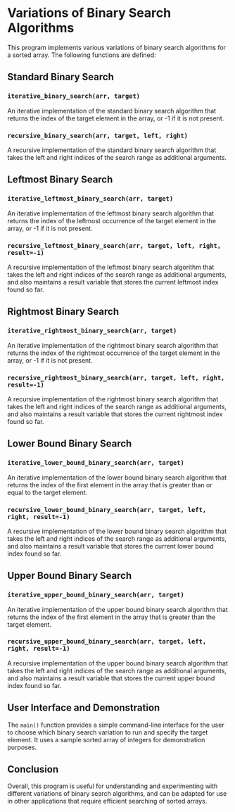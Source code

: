 # Variations of Binary Search Algorithms

This program implements various variations of binary search algorithms for a sorted array. The following functions are defined:

## Standard Binary Search
### `iterative_binary_search(arr, target)`
An iterative implementation of the standard binary search algorithm that returns the index of the target element in the array, or -1 if it is not present.

### `recursive_binary_search(arr, target, left, right)`
A recursive implementation of the standard binary search algorithm that takes the left and right indices of the search range as additional arguments.

## Leftmost Binary Search
### `iterative_leftmost_binary_search(arr, target)`
An iterative implementation of the leftmost binary search algorithm that returns the index of the leftmost occurrence of the target element in the array, or -1 if it is not present.

### `recursive_leftmost_binary_search(arr, target, left, right, result=-1)`
A recursive implementation of the leftmost binary search algorithm that takes the left and right indices of the search range as additional arguments, and also maintains a result variable that stores the current leftmost index found so far.

## Rightmost Binary Search
### `iterative_rightmost_binary_search(arr, target)`
An iterative implementation of the rightmost binary search algorithm that returns the index of the rightmost occurrence of the target element in the array, or -1 if it is not present.

### `recursive_rightmost_binary_search(arr, target, left, right, result=-1)`
A recursive implementation of the rightmost binary search algorithm that takes the left and right indices of the search range as additional arguments, and also maintains a result variable that stores the current rightmost index found so far.

## Lower Bound Binary Search
### `iterative_lower_bound_binary_search(arr, target)`
An iterative implementation of the lower bound binary search algorithm that returns the index of the first element in the array that is greater than or equal to the target element.

### `recursive_lower_bound_binary_search(arr, target, left, right, result=-1)`
A recursive implementation of the lower bound binary search algorithm that takes the left and right indices of the search range as additional arguments, and also maintains a result variable that stores the current lower bound index found so far.

## Upper Bound Binary Search
### `iterative_upper_bound_binary_search(arr, target)`
An iterative implementation of the upper bound binary search algorithm that returns the index of the first element in the array that is greater than the target element.

### `recursive_upper_bound_binary_search(arr, target, left, right, result=-1)`
A recursive implementation of the upper bound binary search algorithm that takes the left and right indices of the search range as additional arguments, and also maintains a result variable that stores the current upper bound index found so far.

## User Interface and Demonstration

The `main()` function provides a simple command-line interface for the user to choose which binary search variation to run and specify the target element. It uses a sample sorted array of integers for demonstration purposes.

## Conclusion

Overall, this program is useful for understanding and experimenting with different variations of binary search algorithms, and can be adapted for use in other applications that require efficient searching of sorted arrays.